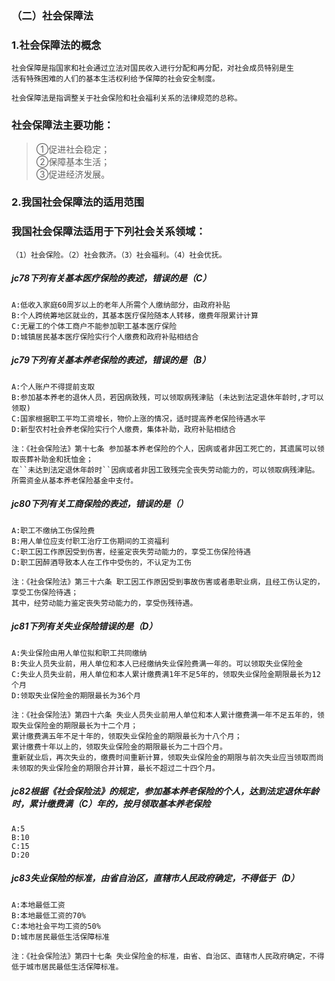 ### （二）社会保障法
### 1.社会保障法的概念
    社会保障是指国家和社会通过立法对国民收入进行分配和再分配，对社会成员特别是生
    活有特殊困难的人们的基本生活权利给予保障的社会安全制度。
    
    社会保障法是指调整关于社会保险和社会福利关系的法律规范的总称。
    
### 社会保障法主要功能：
>   ①促进社会稳定；   
    ②保障基本生活；   
    ③促进经济发展。   
    
### 2.我国社会保障法的适用范围
### 我国社会保障法适用于下列社会关系领域：
    （1）社会保险。（2）社会救济。（3）社会福利。（4）社会优抚。

##### jc78下列有关基本医疗保险的表述，错误的是（C）
    A:低收入家庭60周岁以上的老年人所需个人缴纳部分，由政府补贴
    B:个人跨统筹地区就业的，其基本医疗保险随本人转移，缴费年限累计计算
    C:无雇工的个体工商户不能参加职工基本医疗保险
    D:城镇居民基本医疗保险实行个人缴费和政府补贴相结合

##### jc79下列有关基本养老保险的表述，错误的是（B）
    A:个人账户不得提前支取
    B:参加基本养老的退休人员，若因病致残，可以领取病残津贴 (未达到法定退休年龄时,才可以领取)
    C:国家根据职工平均工资增长，物价上涨的情况，适时提高养老保险待遇水平
    D:新型农村社会养老保险实行个人缴费，集体补助，政府补贴相结合

    注：《社会保险法》第十七条 参加基本养老保险的个人，因病或者非因工死亡的，其遗属可以领取丧葬补助金和抚恤金；
    在``未达到法定退休年龄时``因病或者非因工致残完全丧失劳动能力的，可以领取病残津贴。所需资金从基本养老保险基金中支付。


##### jc80下列有关工商保险的表述，错误的是（）
    A:职工不缴纳工伤保险费
    B:用人单位应支付职工治疗工伤期间的工资福利
    C:职工因工作原因受到伤害，经鉴定丧失劳动能力的，享受工伤保险待遇
    D:职工因醉酒导致本人在工作中受伤的，不认定为工伤

    注：《社会保险法》第三十六条 职工因工作原因受到事故伤害或者患职业病，且经工伤认定的，享受工伤保险待遇；
    其中，经劳动能力鉴定丧失劳动能力的，享受伤残待遇。
    
##### jc81下列有关失业保险错误的是（D）
    A:失业保险由用人单位拟和职工共同缴纳
    B:失业人员失业前，用人单位和本人已经缴纳失业保险费满一年的。可以领取失业保险金
    C:失业人员失业前，用人单位和本人累计缴费满1年不足5年的，领取失业保险金期限最长为12个月
    D:领取失业保险金的期限最长为36个月
    
    注：《社会保险法》第四十六条 失业人员失业前用人单位和本人累计缴费满一年不足五年的，领取失业保险金的期限最长为十二个月；
    累计缴费满五年不足十年的，领取失业保险金的期限最长为十八个月；
    累计缴费十年以上的，领取失业保险金的期限最长为二十四个月。
    重新就业后，再次失业的，缴费时间重新计算，领取失业保险金的期限与前次失业应当领取而尚未领取的失业保险金的期限合并计算，最长不超过二十四个月。

##### jc82根据《社会保险法》的规定，参加基本养老保险的个人，达到法定退休年龄时，累计缴费满（C）年的，按月领取基本养老保险
    A:5
    B:10
    C:15
    D:20
         
##### jc83失业保险的标准，由省自治区，直辖市人民政府确定，不得低于（D）
    A:本地最低工资
    B:本地最低工资的70%
    C:本地社会平均工资的50%
    D:城市居民最低生活保障标准
    
    注：《社会保险法》第四十七条 失业保险金的标准，由省、自治区、直辖市人民政府确定，不得低于城市居民最低生活保障标准。






    